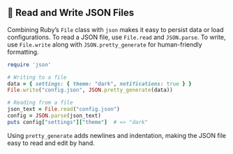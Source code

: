 ## 📂 Read and Write JSON Files
Combining Ruby’s `File` class with `json` makes it easy to persist data or load configurations. To read a JSON file, use `File.read` and `JSON.parse`. To write, use `File.write` along with `JSON.pretty_generate` for human-friendly formatting.

```ruby
require 'json'

# Writing to a file
data = { settings: { theme: "dark", notifications: true } }
File.write("config.json", JSON.pretty_generate(data))

# Reading from a file
json_text = File.read("config.json")
config = JSON.parse(json_text)
puts config["settings"]["theme"]  # => "dark"
```

Using `pretty_generate` adds newlines and indentation, making the JSON file easy to read and edit by hand.